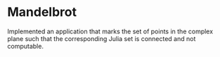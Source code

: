 # Mandelbrot
Implemented an application that marks the set of points in the complex plane such that the corresponding Julia set is connected and not computable.
